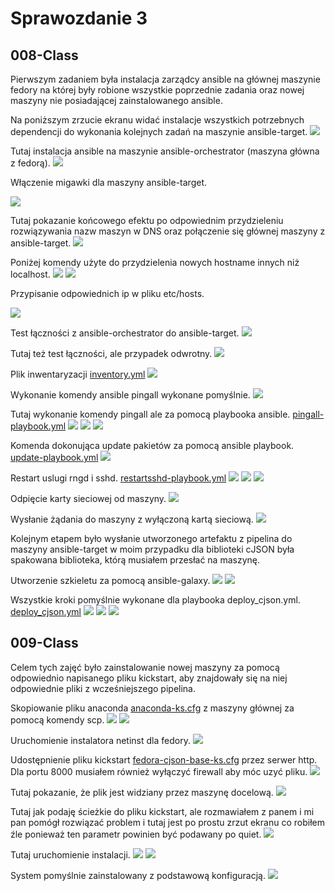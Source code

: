 # Sprawozdanie 3

## 008-Class

Pierwszym zadaniem była instalacja zarządcy ansible na głównej maszynie fedory na której były robione wszystkie poprzednie zadania oraz nowej maszyny nie posiadającej zainstalowanego ansible.

Na poniższym zrzucie ekranu widać instalacje wszystkich potrzebnych dependencji do wykonania kolejnych zadań na maszynie ansible-target.
![](008-Class/screens/lab8_1.png)

Tutaj instalacja ansible na maszynie ansible-orchestrator (maszyna główna z fedorą).
![](008-Class/screens/lab8_2.png)

Włączenie migawki dla maszyny ansible-target.

![](008-Class/screens/lab8_25.png)

Tutaj pokazanie końcowego efektu po odpowiednim przydzieleniu rozwiązywania nazw maszyn w DNS oraz połączenie się głównej maszyny z ansible-target. 
![](008-Class/screens/lab8_3.png)

Poniżej komendy użyte do przydzielenia nowych hostname innych niż localhost.
![](008-Class/screens/lab8_4.png)
![](008-Class/screens/lab8_5.png)

Przypisanie odpowiednich ip w pliku etc/hosts.

![](008-Class/screens/lab8_6.png)

Test łączności z ansible-orchestrator do ansible-target.
![](008-Class/screens/lab8_7.png)

Tutaj też test łączności, ale przypadek odwrotny.
![](008-Class/screens/lab8_8.png)

Plik inwentaryzacji [inventory.yml](008-Class/inventory.yml)
![](008-Class/screens/lab8_9.png)

Wykonanie komendy ansible pingall wykonane pomyślnie.
![](008-Class/screens/lab8_10.png)

Tutaj wykonanie komendy pingall ale za pomocą playbooka ansible. [pingall-playbook.yml](008-Class/playbooks/pingall-playbook.yml)
![](008-Class/screens/lab8_11.png)
![](008-Class/screens/lab8_12.png)
![](008-Class/screens/lab8_13.png)

Komenda dokonująca update pakietów za pomocą ansible playbook. [update-playbook.yml](008-Class/playbooks/update-playbook.yml)
![](008-Class/screens/lab8_14.png)

Restart uslugi rngd i sshd. [restartsshd-playbook.yml](008-Class/playbooks/restartsshd-playbook.yml)
![](008-Class/screens/lab8_15.png)
![](008-Class/screens/lab8_16.png)
![](008-Class/screens/lab8_18.png)

Odpięcie karty sieciowej od maszyny.
![](008-Class/screens/lab8_17.png)

Wysłanie żądania do maszyny z wyłączoną kartą sieciową.
![](008-Class/screens/lab8_19.png)

Kolejnym etapem było wysłanie utworzonego artefaktu z pipelina do maszyny ansible-target w moim przypadku dla biblioteki cJSON była spakowana biblioteka, którą musiałem przesłać na maszynę.

Utworzenie szkieletu za pomocą ansible-galaxy.
![](008-Class/screens/lab8_20.png)
![](008-Class/screens/lab8_21.png)

Wszystkie kroki pomyślnie wykonane dla playbooka deploy_cjson.yml. [deploy_cjson.yml](008-Class/deploy_cjson.yml)
![](008-Class/screens/lab8_22.png)
![](008-Class/screens/lab8_23.png)
![](008-Class/screens/lab8_24.png)

## 009-Class

Celem tych zajęć było zainstalowanie nowej maszyny za pomocą odpowiednio napisanego pliku kickstart, aby znajdowały się na niej odpowiednie pliki z wcześniejszego pipelina.

Skopiowanie pliku anaconda [anaconda-ks.cfg](009-Class/anaconda-ks.cfg) z maszyny głównej za pomocą komendy scp.
![](009-Class/screens/lab9_1.png)
![](009-Class/screens/lab9_2.png)

Uruchomienie instalatora netinst dla fedory.
![](009-Class/screens/lab9_3.png)

Udostępnienie pliku kickstart [fedora-cjson-base-ks.cfg](009-Class/fedora-cjson-base-ks.cfg) przez serwer http. Dla portu 8000 musiałem również wyłączyć firewall aby móc uzyć pliku.
![](009-Class/screens/lab9_4.png)

Tutaj pokazanie, że plik jest widziany przez maszynę docelową.
![](009-Class/screens/lab9_7.png)

Tutaj jak podaję ścieżkie do pliku kickstart, ale rozmawiałem z panem i mi pan pomógł rozwiązać problem i tutaj jest po prostu zrzut ekranu co robiłem źle ponieważ ten parametr powinien być podawany po quiet.
![](009-Class/screens/lab9_5.png)

Tutaj uruchomienie instalacji.
![](009-Class/screens/lab9_6.png)
![](009-Class/screens/lab9_9.png)

System pomyślnie zainstalowany z podstawową konfiguracją.
![](009-Class/screens/lab9_10.png)